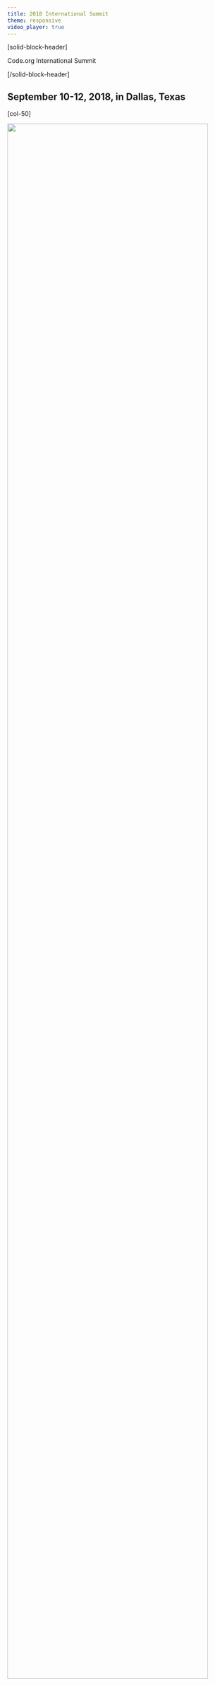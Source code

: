 ```yaml
---
title: 2018 International Summit
theme: responsive
video_player: true
---
```

<a id="top"></a>

[solid-block-header]

Code.org International Summit

[/solid-block-header]
## September 10-12, 2018, in Dallas, Texas

[col-50]

<p align="left"><img src="/images/DFW.jpg" width="95%"></p> 

[/col-50]

[col-50]

**Join us for Code.org's first-ever International Summit!**

Did you know that over half of Code.org's users are from outside of the U.S.? We collaborate with more than 85 international partners to promote computer science education around the world. Our content is used in more than 180 countries and more than 60 languages, but we still have a long way to go to ensure that every student in every school around the world has the opportunity to learn computer science.

Join us for three days of engaging sessions led by Code.org staff, presentations from Code.org international partners, unique networking opportunities, and actionable resources.  

[/col-50]

<div style="clear: both;"></div>

<hr/>

## **Who should attend the International Summit?**

The International Summit will be most useful to organizations based outside of the U.S. that are working to expand computer science education, such as staff from ministries of education, non-profit organizations, and social impact teams of for-profit corporations. Please note that none of the sessions will provide professional learning content to teachers of K-12 computer science. 

## **Registration Details**

* The registration deadline is **July 13, 2018**.
* Code.org will cover the cost of your registration fee when you register prior to July 13, 2018. Late registrations will be considered on a case-by-case basis.
* Please note that we will not be able to accommodate you at the summit if you do not fill out the registration form. 


<a href="https://goo.gl/forms/fijvhkkdULf8oZRX2" target="_blank"><button type="button">Register today!</button></a>


## **Travel, Hotel, and Conference Expense Information**

<details>
<summary>**Where is the International Summit located?**</summary>
  <p>
  <br>
All conference sessions will take place at:

<a href="http://www.sheratondallashotel.com/", target=_"blank">Sheraton Dallas Hotel</a>
<br> 400 North Olive Street
<br> Dallas, TX 75201
<br> United States 
  
</p>
</details>

<details>
  <summary>**How can I receive an official invitation letter for visa/administrative approval purposes?**</summary>
  <p>
  <br>
  You can request an official letter of invitation on the <a href="https://goo.gl/forms/fijvhkkdULf8oZRX2" target=_"blank">registration form</a>. If you requested one but have not yet received a letter, please e-mail [international@code.org](mailto:international@code.org).  

</p>
</details>

<details>
<summary>**Should I reserve my own flights?**</summary>
  <p>
  <br>
  Yes. All participants are responsible for booking their own flights and covering their own airfare. The Dallas/Fort Worth International Airport (airport code: DFW) is a large international airport that services non-stop flights from many cities around the world. Summit sessions will begin on Monday morning, so you should plan to **arrive in Dallas, Texas, on or before Sunday, September 9.**  

</p>
</details>

<details>
<summary>**Should I reserve my own hotel?**</summary>
  <p>
  <br>
  There are two options for reserving accommodations.
  <ul>
    <li>Code.org and the Sheraton Dallas Hotel are pleased to offer a discounted rate of USD $187 (excluding taxes and fees) per night for rooms at the Sheraton Dallas Hotel. If you would like to take advantage of the discounted rate, Code.org will make the reservation on your behalf, and you can pay the hotel by credit card at the end of your stay.</li>
    <li> If you prefer to find accommodations at a different hotel, you will be responsible for making your own arrangements.</li> 
  </ul>
  <p>
  You can indicate your accommodation preferences on the <a href="https://goo.gl/forms/fijvhkkdULf8oZRX2" target=_"blank">registration form</a>.

</p>
</details>

<details>
<summary>**Will I need additional transportation once I arrive in Dallas?**</summary>
  <p>
  <br>
You will not need to rent a vehicle while attending the International Summit, since all conference sessions and provided meals will take place at the Sheraton Dallas Hotel. [D-Link buses](https://www.dart.org/dlink/dlink.asp) and the [M-Line Trolley](https://www.dart.org/riding/mline.asp) are free and convenient ways to see the city during your free time. 

If you choose to rent a vehicle for added personal convenience, please note that [parking costs](http://www.sheratondallashotel.com/dallas-transportation) will not be covered by Code.org. 
</p>
</details>

<details>
<summary>**How do I get to the hotel on public transportation?**</summary>
  <p>
  <br>
The DART Light Rail System operates 24 hours a day. A two-hour unlimited pass costs $2.50 and a daily unlimited pass costs $5.00. You can board the Orange Line at the DFW Airport Station. You will arrive at St. Paul Station after 14 stops, and the Sheraton Dallas Hotel is one block away from the station. [The trip](https://www.google.com/maps/dir/DFW+International+Airport,+2400+Aviation+Dr,+DFW+Airport,+TX+75261/Sheraton+Dallas+Hotel,+400+N+Olive+St,+Dallas,+TX+75201/@32.854617,-97.0576827,11z/am=t/data=!3m1!4b1!4m18!4m17!1m5!1m1!1s0x864c2a660d222aa7:0x73323f5e067d201c!2m2!1d-97.0403352!2d32.8998091!1m5!1m1!1s0x864e992053faa37f:0x954224f8305cf7b!2m2!1d-96.7948602!2d32.7851728!2m3!6e4!7e2!8j1528389900!3e3?hl=en) will take approximately one hour. 

Alternatively, a taxi or rideshare will get you from the airport to the hotel in around 35 minutes.  
</p> 
</details>

<details>
<summary>**What expenses are covered during the International Summit?**</summary>
  <p>
  <br>
Code.org is happy to cover the costs of the following: 

* Registration fee for all participants registered prior to July 13
* Catered breakfast and lunch from September 10-12
* Seated dinner on September 10

</p>
</details>

## **What to Pack**
<details>
  <summary>**What kind of clothing should I pack?**</summary>
  <p>
  <br>
We encourage business casual attire during the International Summit. All our conference sessions are indoors, and air conditioning is usually cool in hotels. We recommend that you bring layers if you get cold easily in air conditioned rooms. You can expect outside temperatures to be quite warm during the day. If you plan to venture outdoors during your free time, be sure to check the local forecast and plan accordingly!
</p>
</details>

<details>
<summary>**What devices will I need to bring?**</summary>
  <p>
  <br>
**Don't forget to bring your own laptop/Chromebook and charger, as well as any travel adapters.** We do not recommend bringing a tablet as your primary device to this event.

Please note that Code.org will not have extra devices on hand for participants to borrow.

</p>
</details>

## **Agenda**
<details>
  <summary>**What is the schedule for the week?**</summary>
  <p>
  <br>
  We are still working on finalizing the summit agenda. We'll post it here as soon as it is available. 

</p>
</details>

<details>
<summary>**Will I have any free time?**</summary>
  <p>
  <br>
Of course! We do ask that you join our Monday evening event, but otherwise your time outside of sessions is free time. You can explore the area and spend time with the folks you meet throughout the day during the following times:

* After arrival on Sunday, September 10
* After sessions conclude at 4:30pm on Tuesday, September 11
* After sessions conclude at 2:00pm on Wednesday, September 12

If you plan to extend your stay in Dallas beyond the dates of the summit and need to stay at the Sheraton Dallas Hotel after September 12, please let us know. We can't guarantee that there will be space available, but we will do our best to accommodate your requests. 
</p>
</details>

<details>
<summary>**What if I can't attend for the full week?**</summary>
  <p>
  <br>
We expect you to attend for the full duration of the International Summit. Make plans to be with us from Registration on Sunday through the Closing Ceremonies on Wednesday afternoon to ensure that you experience the summit in full. If you have any concerns, please let us know at
[international@code.org](mailto:international@code.org).
</p>
</details>


<a id="who"></a>
## **Code.org Staff at the International Summit**

<p>
<br>
<%= view :about_headshots, people:DB[:cdo_team].where(kind_s:'intlsummitstaff') %></p>


## **Contact Us**
Email us at [international@code.org](mailto:international@code.org) with any questions or comments. 

<br>
<br>
[**Back to the top**](#top)
<br/>

  
